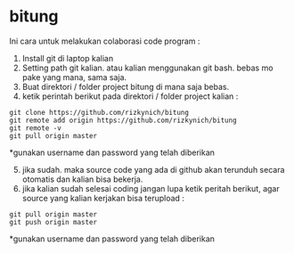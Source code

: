 bitung
======

Ini cara untuk melakukan colaborasi code program : 

1. Install git di laptop kalian
2. Setting path git kalian. atau kalian menggunakan git bash. bebas mo pake yang mana, sama saja.
3. Buat direktori / folder project bitung di mana saja bebas.
4. ketik perintah berikut pada direktori / folder project kalian :
```shell
git clone https://github.com/rizkynich/bitung
git remote add origin https://github.com/rizkynich/bitung
git remote -v
git pull origin master
```
*gunakan username dan password yang telah diberikan

5. jika sudah. maka source code yang ada di github akan terunduh secara otomatis dan kalian bisa bekerja.
6. jika kalian sudah selesai coding jangan lupa ketik peritah berikut, agar source yang kalian kerjakan bisa terupload  : 
```shell
git pull origin master
git push origin master
```
*gunakan username dan password yang telah diberikan